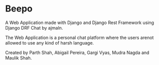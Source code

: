 # Beepo
A Web Application made with Django and Django Rest Framework using Django DRF Chat by ajmaln.

The Web Application is a personal chat platform where the users arenot allowed to use any kind of harsh language.

Created by Parth Shah, Abigail Pereira, Gargi Vyas, Mudra Nagda and Maulik Shah.
